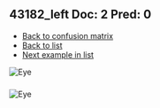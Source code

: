 ## 43182_left Doc: 2 Pred: 0
- [Back to confusion matrix](https://github.com/juliandewit/kaggle_retinopathy/blob/master/matrix.md)
- [Back to list](https://github.com/juliandewit/kaggle_retinopathy/blob/master/lists/20/list.md)
- [Next example in list](https://github.com/juliandewit/kaggle_retinopathy/blob/master/lists/20/43/43210_left.md)

![Eye](https://retinopaty.blob.core.windows.net/size1024/43182_left_2.jpeg)

### 

![Eye]()
